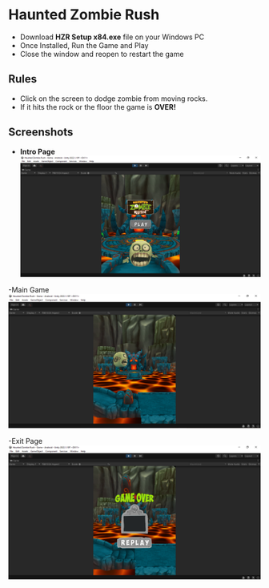 # Haunted Zombie Rush

 - Download **HZR Setup x84.exe** file on your Windows PC
 - Once Installed, Run the Game and Play
 - Close the window and reopen to restart the game

## Rules
- Click on the screen to dodge zombie from moving rocks. 
- If it hits the rock or the floor the game is **OVER!**

## Screenshots
 
 - **Intro Page**
![Intro Page](https://github.com/Roopesh16/UnityGames/blob/main/Haunted%20Zombie%20Rush/Pics/intro.png)

-Main Game
![Main Game](https://github.com/Roopesh16/UnityGames/blob/main/Haunted%20Zombie%20Rush/Pics/Game.png)

-Exit Page 
![Exit Page](https://github.com/Roopesh16/UnityGames/blob/main/Haunted%20Zombie%20Rush/Pics/Exit.png)
